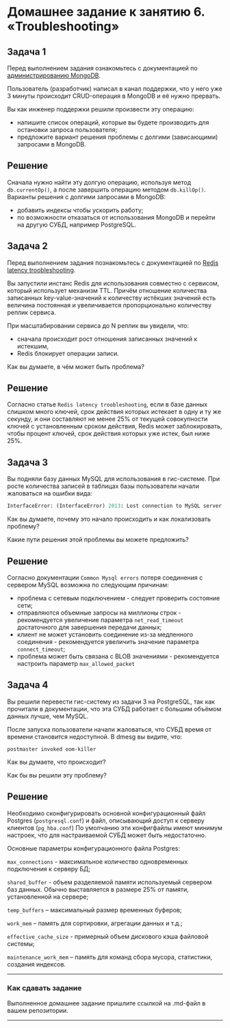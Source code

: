 # Домашнее задание к занятию 6. «Troubleshooting»

## Задача 1

Перед выполнением задания ознакомьтесь с документацией по [администрированию MongoDB](https://docs.mongodb.com/manual/administration/).

Пользователь (разработчик) написал в канал поддержки, что у него уже 3 минуты происходит CRUD-операция в MongoDB и её 
нужно прервать. 

Вы как инженер поддержки решили произвести эту операцию:

- напишите список операций, которые вы будете производить для остановки запроса пользователя;
- предложите вариант решения проблемы с долгими (зависающими) запросами в MongoDB.

## Решение

Сначала нужно найти эту долгую операцию, используя метод
`db.currentOp()`, а после завершить операцию методом `db.killOp()`.
Варианты решения с долгими запросами в  MongoDB:
- добавить индексы чтобы ускорить работу;
- по возможности отказаться от использования MongoDB и перейти на другую СУБД, например PostgreSQL.

## Задача 2

Перед выполнением задания познакомьтесь с документацией по [Redis latency troobleshooting](https://redis.io/topics/latency).

Вы запустили инстанс Redis для использования совместно с сервисом, который использует механизм TTL. 
Причём отношение количества записанных key-value-значений к количеству истёкших значений есть величина постоянная и
увеличивается пропорционально количеству реплик сервиса. 

При масштабировании сервиса до N реплик вы увидели, что:

- сначала происходит рост отношения записанных значений к истекшим,
- Redis блокирует операции записи.

Как вы думаете, в чём может быть проблема?

## Решение

Согласно статье `Redis latency troobleshooting`, если в базе данных слишком много ключей, срок действия которых истекает в одну и ту же секунду, 
и они составляют не менее 25% от текущей совокупности ключей с установленным сроком действия, Redis может заблокировать, чтобы процент ключей, срок действия которых уже истек, был ниже 25%.
 
## Задача 3

Вы подняли базу данных MySQL для использования в гис-системе. При росте количества записей в таблицах базы
пользователи начали жаловаться на ошибки вида:
```python
InterfaceError: (InterfaceError) 2013: Lost connection to MySQL server during query u'SELECT..... '
```

Как вы думаете, почему это начало происходить и как локализовать проблему?

Какие пути решения этой проблемы вы можете предложить?

## Решение

Согласно документации `Common Mysql errors` потеря соединения с сервером MySQL возможна по следующим причинам:
- проблема с сетевым подключением - следует проверить состояние сети;
- отправляются объемные запросы на миллионы строк - рекомендуется увеличение параметра `net_read_timeout` достаточного для завершения передачи данных;
- клиент не может установить соединение из-за медленного соединения - рекомендуется увеличить значение параметра `connect_timeout`;
- проблема может быть связана с BLOB значениями - рекомендуется настроить параметр `max_allowed_packet`

## Задача 4


Вы решили перевести гис-систему из задачи 3 на PostgreSQL, так как прочитали в документации, что эта СУБД работает с 
большим объёмом данных лучше, чем MySQL.

После запуска пользователи начали жаловаться, что СУБД время от времени становится недоступной. В dmesg вы видите, что:

`postmaster invoked oom-killer`

Как вы думаете, что происходит?

Как бы вы решили эту проблему?

## Решение


Необходимо сконфигурировать основной конфигурационный файл Postgres (`postgresql.conf`) и файл, описывающий доступ к серверу клиентов (`pg_hba.conf`)
По умолчанию эти конфигфайлы имеют минимум настроек, что для настраиваемой СУБД может быть недостаточно.

Основные параметры конфигурационного файла Postgres:

`max_connections` -  максимальное количество одновременных подключения к серверу БД;

`shared_buffer` - объем разделяемой памяти используемый сервером баз данных. Обычно выставляется в размере 25% от памяти, установленной на сервере; 

`temp_buffers` – максимальный размер временных буферов;

`work_mem` – память для сортировки, агрегации данных и т.д.; 

`effective_cache_size` - примерный объем дискового кэша файловой системы; 

`maintenance_work_mem` –  память для команд сбора мусора, статистики, создания индексов.

---

### Как cдавать задание

Выполненное домашнее задание пришлите ссылкой на .md-файл в вашем репозитории.

---

